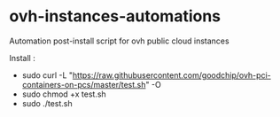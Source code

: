 # ovh-instances-automations
Automation post-install script for ovh public cloud instances

Install :
* sudo curl -L "https://raw.githubusercontent.com/goodchip/ovh-pci-containers-on-pcs/master/test.sh" -O
* sudo chmod +x test.sh
* sudo ./test.sh
